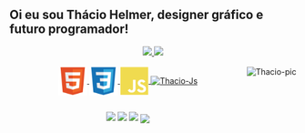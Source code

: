 ## Oi eu sou Thácio Helmer, designer gráfico e futuro programador!
<div style="display: inline_block" align="center">
  <a href="https://github.com/thaciohelmer">
  <img height="150px" src="https://github-readme-stats.vercel.app/api?username=thaciohelmer&show_icons=true&theme=codeSTACKr"/>
  <img height="150px" src="https://github-readme-stats.vercel.app/api/top-langs/?username=thaciohelmer&layout=compact&theme=codeSTACKr"/>
</div>
<div style="display: inline_block" align="center"><br>
  <img align="center" alt="Thacio-HTML" height="50" src="https://raw.githubusercontent.com/devicons/devicon/master/icons/html5/html5-original.svg">
  <img align="center" alt="Thacio-CSS" height="50"  src="https://raw.githubusercontent.com/devicons/devicon/master/icons/css3/css3-original.svg">
  <img align="center" alt="Thacio-Js" height="50"  src="https://raw.githubusercontent.com/devicons/devicon/master/icons/javascript/javascript-plain.svg">
  <img align="center" alt="Thacio-Js" height="50"  src="https://cdn.jsdelivr.net/gh/devicons/devicon/icons/java/java-original.svg" />
  <img align="right" alt="Thacio-pic" height="150" style="" src="https://imgur.com/zYUIhYM.png" />
</div>
  
  ##
 
<div align="center"> 
  <a href="https://instagram.com/thaciohelmer" target="_blank"><img src="https://img.shields.io/badge/-Instagram-%23E4405F?style=for-the-badge&logo=instagram&logoColor=white" target="_blank"></a>
  <a href = "mailto:thaciohelmer@hotmail.com"><img src="https://img.shields.io/badge/Microsoft_Outlook-0078D4?style=for-the-badge&logo=microsoft-outlook&logoColor=white"></a>
  <a href="https://www.linkedin.com/in/th%C3%A1cio-helmer-55739a221/" target="_blank"><img src="https://img.shields.io/badge/-LinkedIn-%230077B5?style=for-the-badge&logo=linkedin&logoColor=white" target="_blank"></a> 
 
  <img align="center" src="https://github.com/thaciohelmer/thaciohelmer/blob/output/github-contribution-grid-snake.svg"/>
</div>
